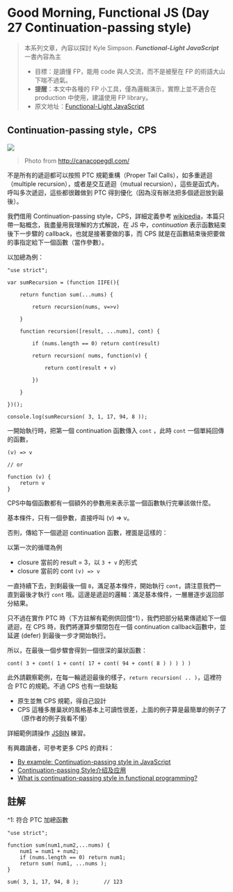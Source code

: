 Good Morning, Functional JS (Day 27 Continuation-passing style)
===
> 本系列文章，內容以探討 Kyle Simpson. ***Functional-Light JavaScript*** 一書內容為主
>* 目標：是讀懂 FP，能用 code 與人交流，而不是被壓在 FP 的術語大山下喘不過氣。
>* **提醒**：本文中各種的 FP 小工具，僅為邏輯演示，實際上並不適合在 production 中使用，建議使用 FP library。
>* 原文地址：[Functional-Light JavaScript](https://github.com/getify/Functional-Light-JS)

## Continuation-passing style，CPS
![](http://canacopegdl.com/images/continuation/continuation-5.jpg)
> Photo from http://canacopegdl.com/

不是所有的遞迴都可以按照 PTC 規範重構（Proper Tail Calls），如多重遞迴 （multiple recursion），或者是交互遞迴（mutual recursion），這些是函式內，呼叫多次遞迴，這些都很難做到 PTC 得到優化（因為沒有辦法把多個遞迴放到最後）。

我們借用 Continuation-passing style，CPS，詳細定義參考 [wikipedia](https://en.wikipedia.org/wiki/Continuation-passing_style)，本篇只帶一點概念，我盡量用我理解的方式解說，在 JS 中，*continuation* 表示函數結束後下一步驟的 callback，也就是接著要做的事，而 CPS 就是在函數結束後把要做的事指定給下一個函數（當作參數）。


以加總為例：

```
"use strict";

var sumRecursion = (function IIFE(){

    return function sum(...nums) {
    
        return recursion(nums, v=>v)
        
    }

    function recursion([result, ...nums], cont) {
    
        if (nums.length == 0) return cont(result)
        
        return recursion( nums, function(v) {
        
            return cont(result + v)
            
        })
        
    }

})();

console.log(sumRecursion( 3, 1, 17, 94, 8 )); 
```

一開始執行時，把第一個 continuation 函數傳入 `cont` ，此時 `cont` 一個單純回傳的函數，

```
(v) => v

// or

function (v) {
    return v
} 
```

CPS中每個函數都有一個額外的參數用来表示當一個函數執行完畢該做什麼。

基本條件，只有一個參數，直接呼叫 (v) => v。

否則，傳給下一個遞迴 continuation 函數，裡面是這樣的：

以第一次的循環為例

* closure 當前的 result = 3，以 `3 + v` 的形式
* closure 當前的 cont `(v) => v`

一直持續下去，到剩最後一個 `8`，滿足基本條件，開始執行 `cont`，請注意我們一直到最後才執行 `cont` 哦。這邊是遞迴的邏輯：滿足基本條件，一層層逐步返回部分結果。

只不過在實作 PTC 時（下方註解有範例供回憶^1），我們把部分結果傳遞給下一個遞迴，在 CPS 時，我們將運算步驟閉包在一個 continuation callback函數中，並延遲 (defer) 到最後一步才開始執行。

所以，在最後一個步驟會得到一個很深的巢狀函數：

`cont( 3 + cont( 1 + cont( 17 + cont( 94 + cont( 8 ) ) ) ) )`

此外請觀察範例，在每一輪遞迴最後的樣子，`return recursion( .. )`，這裡符合 PTC 的規範。不過 CPS 也有一些缺點

* 原生並無 CPS 規範，得自己設計
* CPS 這種多層巢狀的風格基本上可讀性很差，上面的例子算是最簡單的例子了（原作者的例子我看不懂）

詳細範例請操作 [JSBIN](https://jsbin.com/reyawojese/edit?js,console) 練習。

有興趣讀者，可參考更多 CPS 的資料：
* [By example: Continuation-passing style in JavaScript](http://matt.might.net/articles/by-example-continuation-passing-style/)
* [Continuation-passing Style介绍及应用](http://www.voidcn.com/article/p-firtuucm-bec.html)
* [What is continuation-passing style in functional programming?](https://www.quora.com/What-is-continuation-passing-style-in-functional-programming)

## 註解
^1: 符合 PTC 加總函數
```
"use strict";

function sum(num1,num2,...nums) {
    num1 = num1 + num2;
    if (nums.length == 0) return num1;
    return sum( num1, ...nums );
}

sum( 3, 1, 17, 94, 8 );        // 123
```



